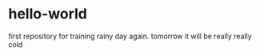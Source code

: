 # hello-world
first repository for training
rainy day again. tomorrow it will be really really cold
